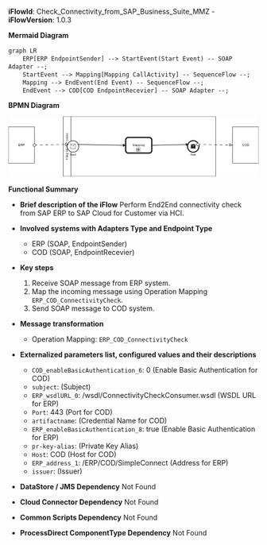 **iFlowId**: Check_Connectivity_from_SAP_Business_Suite_MMZ - **iFlowVersion**: 1.0.3

**Mermaid Diagram**
```mermaid
graph LR
    ERP[ERP EndpointSender] --> StartEvent(Start Event) -- SOAP Adapter --;
    StartEvent --> Mapping[Mapping CallActivity] -- SequenceFlow --;
    Mapping --> EndEvent(End Event) -- SequenceFlow --;
    EndEvent --> COD[COD EndpointRecevier] -- SOAP Adapter --;
```
**BPMN Diagram**

![BPMN Diagram](./Check_Connectivity_from_SAP_Business_Suite_MMZ-1.0.3.png "BPMN Diagram")

**Functional Summary**
- **Brief description of the iFlow**
  Perform End2End connectivity check from SAP ERP to SAP Cloud for Customer via HCI.

- **Involved systems with Adapters Type and Endpoint Type**
    - ERP (SOAP, EndpointSender)
    - COD (SOAP, EndpointRecevier)

- **Key steps**
    1. Receive SOAP message from ERP system.
    2. Map the incoming message using Operation Mapping `ERP_COD_ConnectivityCheck`.
    3. Send SOAP message to COD system.

- **Message transformation**
    - Operation Mapping: `ERP_COD_ConnectivityCheck`

- **Externalized parameters list, configured values and their descriptions**
    - `COD_enableBasicAuthentication_6`: 0 (Enable Basic Authentication for COD)
    - `subject`:  (Subject)
    - `ERP_wsdlURL_0`: /wsdl/ConnectivityCheckConsumer.wsdl (WSDL URL for ERP)
    - `Port`: 443 (Port for COD)
    - `artifactname`:  (Credential Name for COD)
    - `ERP_enableBasicAuthentication_8`: true (Enable Basic Authentication for ERP)
    - `pr-key-alias`:  (Private Key Alias)
    - `Host`: COD (Host for COD)
    - `ERP_address_1`: /ERP/COD/SimpleConnect (Address for ERP)
    - `issuer`:  (Issuer)

- **DataStore / JMS Dependency**
    Not Found

- **Cloud Connector Dependency**
    Not Found

- **Common Scripts Dependency**
    Not Found

- **ProcessDirect ComponentType Dependency**
    Not Found